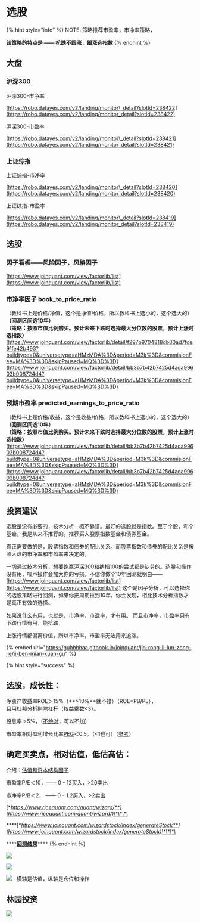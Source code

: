 # 选股

{% hint style="info" %}
NOTE: 策略推荐市盈率，市净率策略，

**该策略的特点是 —— 抗跌不跟涨，跟涨选指数**
{% endhint %}

## 大盘

### 沪深300

沪深300-市净率

[https://robo.datayes.com/v2/landing/monitor\_detail?slotId=238422](https://robo.datayes.com/v2/landing/monitor_detail?slotId=238422)

沪深300-市盈率

[https://robo.datayes.com/v2/landing/monitor\_detail?slotId=238421](https://robo.datayes.com/v2/landing/monitor_detail?slotId=238421)

### 上证综指

上证综指-市净率

[https://robo.datayes.com/v2/landing/monitor\_detail?slotId=238420](https://robo.datayes.com/v2/landing/monitor_detail?slotId=238420)

上证综指-市盈率

[https://robo.datayes.com/v2/landing/monitor\_detail?slotId=238419](https://robo.datayes.com/v2/landing/monitor_detail?slotId=238419)

## 选股

### 因子看板——风险因子，风格因子

[https://www.joinquant.com/view/factorlib/list](https://www.joinquant.com/view/factorlib/list)

### 市净率因子 book\_to\_price\_ratio

（教科书上是价格/净值，这个是净值/价格，所以教科书上选小的，这个选大的）  
**（回测区间选10年）  
（策略：按照市值比例购买。预计未来下跌时选择最大分位数的股票，预计上涨时选指数）**  
[https://www.joinquant.com/view/factorlib/detail/f297b9704818db80ad7fde91fe42b493?buildtype=0&universetype=aHMzMDA%3D&period=M3k%3D&commisionFee=MA%3D%3D&skipPaused=MQ%3D%3D](https://www.joinquant.com/view/factorlib/detail/bb3b7b42b7425d4ada99603b008724d4?buildtype=0&universetype=aHMzMDA%3D&period=M3k%3D&commisionFee=MA%3D%3D&skipPaused=MQ%3D%3D)

### 预期市盈率 predicted\_earnings\_to\_price\_ratio

（教科书上是价格/收益，这个是收益/价格，所以教科书上选小的，这个选大的）  
**（回测区间选10年）  
（策略：按照市值比例购买。预计未来下跌时选择最大分位数的股票，预计上涨时选指数）**  
[https://www.joinquant.com/view/factorlib/detail/bb3b7b42b7425d4ada99603b008724d4?buildtype=0&universetype=aHMzMDA%3D&period=M3k%3D&commisionFee=MA%3D%3D&skipPaused=MQ%3D%3D](https://www.joinquant.com/view/factorlib/detail/bb3b7b42b7425d4ada99603b008724d4?buildtype=0&universetype=aHMzMDA%3D&period=M3k%3D&commisionFee=MA%3D%3D&skipPaused=MQ%3D%3D)

## 投资建议

选股是没有必要的，技术分析一概不靠谱。最好的选股就是指数。至于个股，和个基金，我是从来不推荐的。推荐买入股票指数基金和债券基金。

真正需要做的是，股票指数和债券的配比关系。而股票指数和债券的配比关系是按照大盘的市净率和市盈率来决定的。

一切通过技术分析，想要跑赢沪深300和纳指100的尝试都是徒劳的。选股和操作没有用，噪声操作会加大你的亏损，不信你做个10年回测就明白——[https://www.joinquant.com/view/factorlib/list](https://www.joinquant.com/view/factorlib/list) 这个是因子分析，可以选择你的选股策略进行回测，如果你把周期拉到10年，你会发现，相比技术分析指数才是真正有效的选择。 

如果说什么有用，也就是，市净率，市盈率，才有用。 而且市净率，市盈率只有下跌行情有用，能抗跌，

上涨行情都偏离价值，所以市净率，市盈率无法用来追涨。

{% embed url="https://guhhhhaa.gitbook.io/joinquant/jin-rong-li-lun-zong-jie/ji-ben-mian-xuan-gu" %}

{% hint style="success" %}
## 选股，成长性：

净资产收益率ROE＞15%（**&gt;10%**就不错）（ROE=PB/PE），  
且用杜邦分析剔除杠杆（权益乘数&lt;3）。

股息率＞5%，（[不绝对](https://xueqiu.com/4195046382/148444383)，可以不加）

市盈率相对盈利增长比率[PEG](https://xueqiu.com/8287840120/74917276)＜0.5。（&lt;1也可）（[参考](https://xueqiu.com/8287840120/83909262)）

## 确定买卖点，相对估值，低估高估：

 介绍：[估值和资本结构因子](https://xueqiu.com/8287840120/102600210)

市盈率P/E＜10，—— 0 - 12买入，&gt;20卖出

市净率P/B＜2，  —— 0 - 1.2买入，&gt;2卖出



[**https://www.ricequant.com/quant/wizard/**](https://www.ricequant.com/quant/wizard/)\*\*\*\*

\*\*\*\*[**https://www.joinquant.com/wizardstock/index/generateStock**](https://www.joinquant.com/wizardstock/index/generateStock)\*\*\*\*

\*\*\*\*[**回测结果**](https://www.ricequant.com/quant/backtest/6224534)\*\*\*\*
{% endhint %}

![](../../.gitbook/assets/ping-mu-kuai-zhao-20210228-xia-wu-1.29.34.png)

![](../../.gitbook/assets/ping-mu-kuai-zhao-20210228-xia-wu-1.24.27.png)

![&#xA0;&#xA0;&#xA0;&#x6A2A;&#x8F74;&#x662F;&#x4F30;&#x503C;&#xFF0C;&#x7EB5;&#x8F74;&#x662F;&#x4ED3;&#x4F4D;&#x548C;&#x64CD;&#x4F5C;](../../.gitbook/assets/0e2abfcc2987f6aaeb09ece758f3e8ac.jpg)

## 林园投资

![](../../.gitbook/assets/image%20%2833%29.png)

